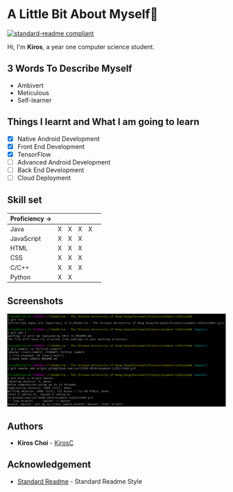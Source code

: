 # A Little Bit About Myself🤡
[![standard-readme compliant](https://img.shields.io/badge/readme%20style-standard-brightgreen.svg?style=flat-square)](https://github.com/RichardLitt/standard-readme)

Hi, I'm **Kiros**, a year one computer science  student.

## 3 Words To Describe Myself
* Ambivert
* Meticulous
* Self-learner

## Things I learnt and What I am going to learn

- [x] Native Android Development
- [x] Front End Development
- [x] TensorFlow
- [ ] Advanced Android Development
- [ ] Back End Development
- [ ] Cloud Deployment

## Skill set
| Proficiency -> |  |  |  |  |  |
|----------------|---|---|---|---|---|
| Java | X | X | X | X |  |
| JavaScript | X | X | X |  |  |
| HTML | X | X | X |  |  |
| CSS | X | X | X |  |  |
| C/C++ | X | X | X |  |  |
| Python | X | X |  |  |  |

## Screenshots
![](screenshots/01.png)

## Authors

* **Kiros Choi** - [KirosC](https://github.com/KirosC)

## Acknowledgement

* [Standard Readme](https://github.com/RichardLitt/standard-readme) - Standard Readme Style

